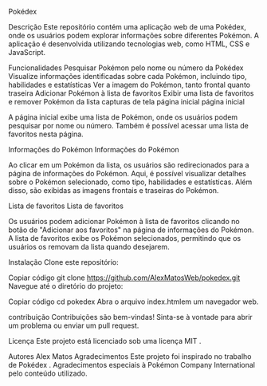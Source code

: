 Pokédex

Descrição
Este repositório contém uma aplicação web de uma Pokédex, onde os usuários podem explorar informações sobre diferentes Pokémon. A aplicação é desenvolvida utilizando tecnologias web, como HTML, CSS e JavaScript.

Funcionalidades
Pesquisar Pokémon pelo nome ou número da Pokédex
Visualize informações identificadas sobre cada Pokémon, incluindo tipo, habilidades e estatísticas
Ver a imagem do Pokémon, tanto frontal quanto traseira
Adicionar Pokémon à lista de favoritos
Exibir uma lista de favoritos e remover Pokémon da lista
capturas de tela
página inicial
página inicial

A página inicial exibe uma lista de Pokémon, onde os usuários podem pesquisar por nome ou número. Também é possível acessar uma lista de favoritos nesta página.

Informações do Pokémon
Informações do Pokémon

Ao clicar em um Pokémon da lista, os usuários são redirecionados para a página de informações do Pokémon. Aqui, é possível visualizar detalhes sobre o Pokémon selecionado, como tipo, habilidades e estatísticas. Além disso, são exibidas as imagens frontais e traseiras do Pokémon.

Lista de favoritos
Lista de favoritos

Os usuários podem adicionar Pokémon à lista de favoritos clicando no botão de "Adicionar aos favoritos" na página de informações do Pokémon. A lista de favoritos exibe os Pokémon selecionados, permitindo que os usuários os removam da lista quando desejarem.

Instalação
Clone este repositório:



Copiar código
git clone https://github.com/AlexMatosWeb/pokedex.git
Navegue até o diretório do projeto:



Copiar código
cd pokedex
Abra o arquivo index.htmlem um navegador web.

contribuição
Contribuições são bem-vindas! Sinta-se à vontade para abrir um problema ou enviar um pull request.

Licença
Este projeto está licenciado sob uma licença MIT .

Autores
Alex Matos
Agradecimentos
Este projeto foi inspirado no trabalho de Pokédex . Agradecimentos especiais à Pokémon Company International pelo conteúdo utilizado.
